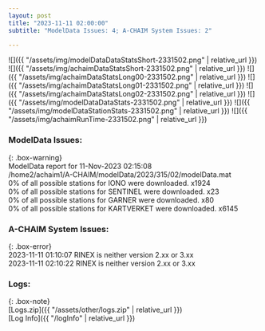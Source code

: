 ```yaml
---
layout: post
title: "2023-11-11 02:00:00"
subtitle: "ModelData Issues: 4; A-CHAIM System Issues: 2"

---
```


![]({{ "/assets/img/modelDataDataStatsShort-2331502.png" | relative_url }})
![]({{ "/assets/img/achaimDataStatsShort-2331502.png" | relative_url }})
![]({{ "/assets/img/achaimDataStatsLong00-2331502.png" | relative_url }})
![]({{ "/assets/img/achaimDataStatsLong01-2331502.png" | relative_url }})
![]({{ "/assets/img/achaimDataStatsLong02-2331502.png" | relative_url }})
![]({{ "/assets/img/modelDataDataStats-2331502.png" | relative_url }})
![]({{ "/assets/img/modelDataStationStats-2331502.png" | relative_url }})
![]({{ "/assets/img/achaimRunTime-2331502.png" | relative_url }})


### ModelData Issues:  
  
{: .box-warning}  
 ModelData report for 11-Nov-2023 02:15:08   
 /home2/achaim1/A-CHAIM/modelData/2023/315/02/modelData.mat   
 0% of all possible stations for IONO were downloaded. x1924   
 0% of all possible stations for SENTINEL were downloaded. x23   
 0% of all possible stations for GARNER were downloaded. x80   
 0% of all possible stations for KARTVERKET were downloaded. x6145   
  
### A-CHAIM System Issues:  
  
{: .box-error}  
2023-11-11 01:10:07 RINEX is neither version 2.xx or 3.xx  
2023-11-11 02:10:22 RINEX is neither version 2.xx or 3.xx  

### Logs:  
  
{: .box-note}  
[Logs.zip]({{ "/assets/other/logs.zip" | relative_url }})  
[Log Info]({{ "/logInfo" | relative_url }})  
